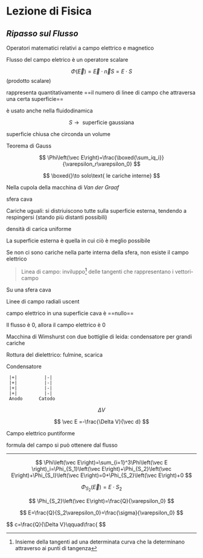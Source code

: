 # Lezione di Fisica

## _Ripasso sul Flusso_


Operatori matematici relativi a campo elettrico e magnetico


Flusso del campo eletrico è un operatore scalare

$$
\Phi\left(\vec E\right)=\vec E \cdot \vec n S = E\cdot S
$$
(prodotto scalare)

rappresenta quantitativamente ==il numero di linee di campo che attraversa una certa superficie==

è usato anche nella fluidodinamica


$$
S\to\text{ superficie gaussiana}
$$

superficie chiusa che circonda un volume


Teorema di Gauss

$$
\Phi\left(\vec E\right)=\frac{\boxed{\sum_iq_i}}{\varepsilon_r\varepsilon_0}
$$

$$
\boxed{}\to solo\text{ le cariche interne}
$$

Nella cupola della macchina di _Van der Graaf_

sfera cava

Cariche uguali: si distriuiscono tutte sulla superficie esterna, tendendo a respingersi (stando più distanti possibili)

densità di carica uniforme

La superficie esterna è quella in cui ciò è meglio possibile


Se non ci sono cariche nella parte interna della sfera, non esiste il campo elettrico

> Linea di campo: inviluppo[^1] delle tangenti che rappresentano i vettori-campo

[^1]: Insieme della tangenti ad una determinata curva che la determinano attraverso ai punti di tangenza

Su una sfera cava

Linee di campo radiali uscent

campo elettrico in una superficie cava è ==nullo==

Il flusso è $0$, allora il campo elettrico è $0$

Macchina di Wimshurst con due bottiglie di leida: condensatore per grandi cariche

Rottura del dielettrico: fulmine, scarica



Condensatore

     |+|          |-|
     |+|          |-|
     |+|          |-|
     |+|          |-|
     Anodo      Catodo

$$
\Delta V
$$


$$
\vec E =-\frac{\Delta V}{\vec d}
$$

Campo elettrico puntiforme

formula del campo si può ottenere dal flusso






-----




$$
\Phi\left(\vec E\right)=\sum_{i=1}^3\Phi\left(\vec E \right)_i=\Phi_{S_1}\left(\vec E\right)+\Phi_{S_2}\left(\vec E\right)+\Phi_{S_l}\left(\vec E\right)=0+\Phi_{S_2}\left(\vec E\right)+0
$$


$$
\Phi_{S_2}\left(\vec E\right)=E\cdot S_2
$$

$$
\Phi_{S_2}\left(\vec E\right)=\frac{Q}{\varepsilon_0}
$$

$$
E=\frac{Q}{S_2\varepsilon_0}=\frac{\sigma}{\varepsilon_0}
$$


$$
c=\frac{Q}{\Delta V}\qquad\frac{
$$

<!--stackedit_data:
eyJoaXN0b3J5IjpbMjY3NzgxMDMxLC0xOTk2OTY1MDAzLDE5Mj
gyMjI2OTQsLTE0OTc1NzI4ODEsLTEzMDgzNTYwODEsMTY4MzIx
MzgwMSwtMTc2ODkxNzUzMywtMTExMjQ3NTEsLTc4ODAxNzM0MV
19
-->